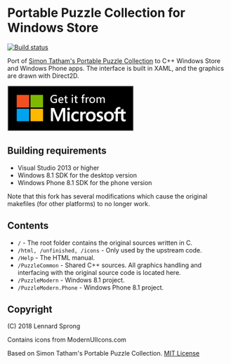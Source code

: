 # Portable Puzzle Collection for Windows Store

[![Build status](https://ci.appveyor.com/api/projects/status/1025rpc6remat8xu/branch/master?svg=true)](https://ci.appveyor.com/project/x-sheep/puzzles/branch/master)

Port of [Simon Tatham's Portable Puzzle Collection](https://www.chiark.greenend.org.uk/~sgtatham/puzzles/) to C++ Windows Store and Windows Phone apps. The interface is built in XAML, and the graphics are drawn with Direct2D.

[![Download From Windows Store](docs/download_small.png)](https://www.microsoft.com/store/apps/9nblggh16n44)

## Building requirements

* Visual Studio 2013 or higher
* Windows 8.1 SDK for the desktop version
* Windows Phone 8.1 SDK for the phone version

Note that this fork has several modifications which cause the original makefiles (for other platforms) to no longer work.

## Contents

* `/` - The root folder contains the original sources written in C.
* `/html, /unfinished, /icons` - Only used by the upstream code.
* `/Help` - The HTML manual.
* `/PuzzleCommon` - Shared C++ sources. All graphics handling and interfacing with the original source code is located here.
* `/PuzzleModern` - Windows 8.1 project.
* `/PuzzleModern.Phone` - Windows Phone 8.1 project.

## Copyright

(C) 2018 Lennard Sprong

Contains icons from ModernUIIcons.com

Based on Simon Tatham's Portable Puzzle Collection. [MIT License](LICENCE)
